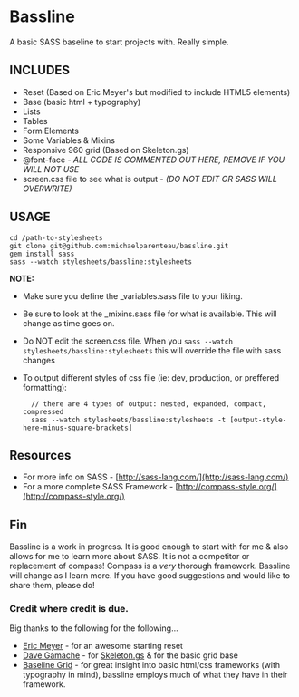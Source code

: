 # Bassline

A basic SASS baseline to start projects with. Really simple.

## INCLUDES

* Reset (Based on Eric Meyer's but modified to include HTML5 elements)
* Base (basic html + typography)
* Lists
* Tables
* Form Elements
* Some Variables & Mixins
* Responsive 960 grid (Based on Skeleton.gs)
* @font-face - _ALL CODE IS COMMENTED OUT HERE, REMOVE IF YOU WILL NOT USE_
* screen.css file to see what is output - _(DO NOT EDIT OR SASS WILL OVERWRITE)_

## USAGE

    cd /path-to-stylesheets
    git clone git@github.com:michaelparenteau/bassline.git
    gem install sass
    sass --watch stylesheets/bassline:stylesheets
    
**NOTE:**

* Make sure you define the _variables.sass file to your liking.
* Be sure to look at the _mixins.sass file for what is available. This will change as time goes on.
* Do NOT edit the screen.css file. When you `sass --watch stylesheets/bassline:stylesheets` this will override the file with sass changes
* To output different styles of css file (ie: dev, production, or preffered formatting):   

        // there are 4 types of output: nested, expanded, compact, compressed
        sass --watch stylesheets/bassline:stylesheets -t [output-style-here-minus-square-brackets]

## Resources

* For more info on SASS - [http://sass-lang.com/](http://sass-lang.com/)
* For a more complete SASS Framework - [http://compass-style.org/](http://compass-style.org/)

## Fin

Bassline is a work in progress. It is good enough to start with for me & also allows for me to learn more about SASS. It is not a competitor or replacement of compass! Compass is a _very_ thorough framework. Bassline will change as I learn more. If you have good suggestions and would like to share them, please do!

### Credit where credit is due.

Big thanks to the following for the following...

* [Eric Meyer](http://meyerweb.com/) - for an awesome starting reset
* [Dave Gamache](http://www.davegamache.com/) - for [Skeleton.gs](http://www.getskeleton.com/) & for the basic grid base
* [Baseline Grid](http://baselinecss.com/) - for great insight into basic html/css frameworks (with typography in mind), bassline employs much of what they have in their framework.